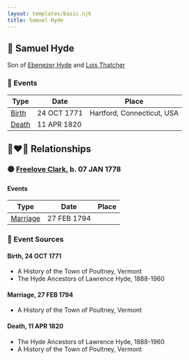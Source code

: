 ```yaml
---
layout: templates/basic.njk
title: Samuel Hyde
---
```

## 🔵 Samuel Hyde

Son of [Ebenezer Hyde](/people/1/14535025) and [Lois Thatcher](/people/9/92113144)

### 📆 Events

Type | Date | Place
------ | ------ | ------
[Birth](#event-8907dc8d-6f81-4efc-aec5-ebd1c764caa6) | 24 OCT 1771 | Hartford, Connecticut, USA
[Death](#event-fca7354d-8a09-48a0-8f44-107369743dd0) | 11 APR 1820 |

## 👩‍❤️‍👨 Relationships

### 🟣 [Freelove Clark](/people/9/92731294), b. 07 JAN 1778

#### Events

Type | Date | Place
------ | ------ | ------
[Marriage](#event-1d426ab1-3972-42c0-bb52-7db501683e9c) | 27 FEB 1794 |
### 📰 Event Sources

#### <a id="event-8907dc8d-6f81-4efc-aec5-ebd1c764caa6"></a> Birth, 24 OCT 1771
* A History of the Town of Poultney, Vermont
* The Hyde Ancestors of Lawrence Hyde, 1888-1960

#### <a id="event-1d426ab1-3972-42c0-bb52-7db501683e9c"></a> Marriage, 27 FEB 1794
* A History of the Town of Poultney, Vermont
#### <a id="event-fca7354d-8a09-48a0-8f44-107369743dd0"></a> Death, 11 APR 1820
* The Hyde Ancestors of Lawrence Hyde, 1888-1960
* A History of the Town of Poultney, Vermont
